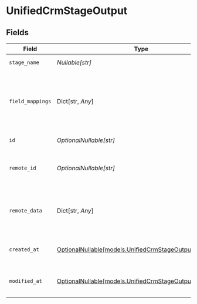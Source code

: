 # UnifiedCrmStageOutput


## Fields

| Field                                                                                                    | Type                                                                                                     | Required                                                                                                 | Description                                                                                              |
| -------------------------------------------------------------------------------------------------------- | -------------------------------------------------------------------------------------------------------- | -------------------------------------------------------------------------------------------------------- | -------------------------------------------------------------------------------------------------------- |
| `stage_name`                                                                                             | *Nullable[str]*                                                                                          | :heavy_check_mark:                                                                                       | The name of the stage                                                                                    |
| `field_mappings`                                                                                         | Dict[str, *Any*]                                                                                         | :heavy_minus_sign:                                                                                       | The custom field mappings of the stage between the remote 3rd party & Panora                             |
| `id`                                                                                                     | *OptionalNullable[str]*                                                                                  | :heavy_minus_sign:                                                                                       | The UUID of the stage                                                                                    |
| `remote_id`                                                                                              | *OptionalNullable[str]*                                                                                  | :heavy_minus_sign:                                                                                       | The id of the stage in the context of the Crm 3rd Party                                                  |
| `remote_data`                                                                                            | Dict[str, *Any*]                                                                                         | :heavy_minus_sign:                                                                                       | The remote data of the stage in the context of the Crm 3rd Party                                         |
| `created_at`                                                                                             | [OptionalNullable[models.UnifiedCrmStageOutputCreatedAt]](../models/unifiedcrmstageoutputcreatedat.md)   | :heavy_minus_sign:                                                                                       | The created date of the object                                                                           |
| `modified_at`                                                                                            | [OptionalNullable[models.UnifiedCrmStageOutputModifiedAt]](../models/unifiedcrmstageoutputmodifiedat.md) | :heavy_minus_sign:                                                                                       | The modified date of the object                                                                          |